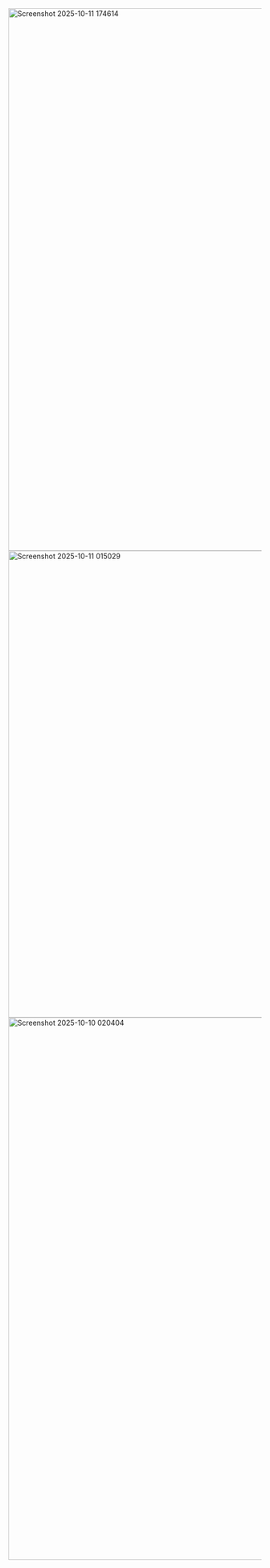 <img width="1914" height="1079" alt="Screenshot 2025-10-11 174614" src="https://github.com/user-attachments/assets/a6329962-2898-473c-815c-3201ed51b22e" />
<img width="1904" height="928" alt="Screenshot 2025-10-11 015029" src="https://github.com/user-attachments/assets/9d20a148-ce77-43cf-9948-ce8462d52a99" />
<img width="1919" height="1079" alt="Screenshot 2025-10-10 020404" src="https://github.com/user-attachments/assets/244bb43d-3aff-4389-acd1-37c74f320a36" />
